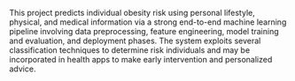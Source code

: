 This project predicts individual obesity risk using personal lifestyle, physical, and medical information via a strong end-to-end machine learning pipeline involving data preprocessing, feature engineering, model training and evaluation, and deployment phases. The system exploits several classification techniques to determine risk individuals and may be incorporated in health apps to make early intervention and personalized advice.
